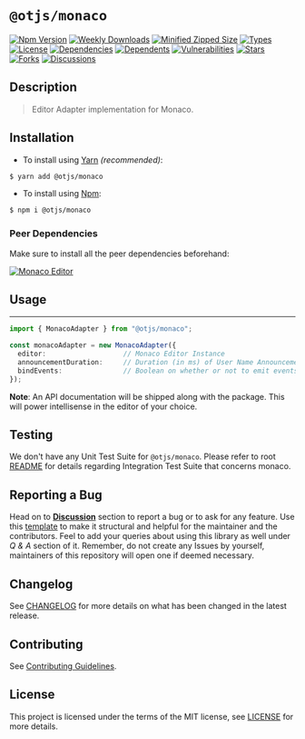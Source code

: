 # `@otjs/monaco`

[![Npm Version](https://img.shields.io/npm/v/@otjs/monaco)](https://www.npmjs.com/package/@otjs/monaco)
[![Weekly Downloads](https://img.shields.io/npm/dw/@otjs/monaco)](https://www.npmjs.com/package/@otjs/monaco)
[![Minified Zipped Size](https://img.shields.io/bundlephobia/minzip/@otjs/monaco)](https://www.npmjs.com/package/@otjs/monaco)
[![Types](https://img.shields.io/npm/types/@otjs/monaco)](https://www.npmjs.com/package/@otjs/monaco)
[![License](https://img.shields.io/npm/l/@otjs/monaco)](https://github.com/Progyan1997/Operational-Transformation/blob/main/packages/monaco/LICENSE)
[![Dependencies](https://img.shields.io/librariesio/release/npm/@otjs/monaco)](https://www.npmjs.com/package/@otjs/monaco)
[![Dependents](https://img.shields.io/librariesio/dependents/npm/@otjs/monaco)](https://www.npmjs.com/package/@otjs/monaco)
[![Vulnerabilities](https://img.shields.io/snyk/vulnerabilities/npm/@otjs/monaco)](https://github.com/Progyan1997/Operational-Transformation/blob/main/.github/SECURITY.md)
[![Stars](https://img.shields.io/github/stars/Progyan1997/Operational-Transformation)](https://github.com/Progyan1997/Operational-Transformation)
[![Forks](https://img.shields.io/github/forks/Progyan1997/Operational-Transformation)](https://github.com/Progyan1997/Operational-Transformation)
[![Discussions](https://img.shields.io/github/discussions/Progyan1997/Operational-Transformation)](https://github.com/Progyan1997/Operational-Transformation/discussions)

## Description

> Editor Adapter implementation for Monaco.

## Installation

- To install using [Yarn](https://yarnpkg.com) _(recommended)_:

```sh
$ yarn add @otjs/monaco
```

- To install using [Npm](https://www.npmjs.com):

```sh
$ npm i @otjs/monaco
```

### Peer Dependencies

Make sure to install all the peer dependencies beforehand:

[![Monaco Editor](https://img.shields.io/npm/dependency-version/@otjs/firebase-monaco/peer/monaco-editor)](https://microsoft.github.io/monaco-editor)

## Usage

---

```ts
import { MonacoAdapter } from "@otjs/monaco";

const monacoAdapter = new MonacoAdapter({
  editor:                   // Monaco Editor Instance
  announcementDuration:     // Duration (in ms) of User Name Announcement beside Cursor (optional)
  bindEvents:               // Boolean on whether or not to emit events from Adapter (optional)
});
```

**Note**: An API documentation will be shipped along with the package. This will power intellisense in the editor of your choice.

## Testing

We don't have any Unit Test Suite for `@otjs/monaco`. Please refer to root [README](https://github.com/Progyan1997/Operational-Transformation/blob/main/README.md) for details regarding Integration Test Suite that concerns monaco.

## Reporting a Bug

Head on to [**Discussion**](https://github.com/Progyan1997/Operational-Transformation/discussions) section to report a bug or to ask for any feature. Use this [template](https://github.com/Progyan1997/Operational-Transformation/discussions/30) to make it structural and helpful for the maintainer and the contributors. Feel to add your queries about using this library as well under _Q & A_ section of it. Remember, do not create any Issues by yourself, maintainers of this repository will open one if deemed necessary.

## Changelog

See [CHANGELOG](https://github.com/Progyan1997/Operational-Transformation/blob/main/CHANGELOG.md) for more details on what has been changed in the latest release.

## Contributing

See [Contributing Guidelines](https://github.com/Progyan1997/Operational-Transformation/blob/main/.github/CONTRIBUTING.md).

## License

This project is licensed under the terms of the MIT license, see [LICENSE](https://github.com/Progyan1997/Operational-Transformation/blob/main/packages/monaco/LICENSE) for more details.
